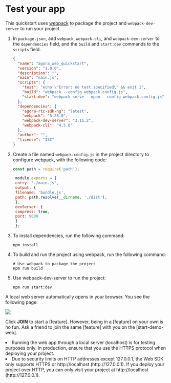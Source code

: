 # Test your app

This quickstart uses [webpack](https://webpack.js.org/) to package the project and `webpack-dev-server` to run your project.

1. In `package.json`, add `webpack`, `webpack-cli`, and `webpack-dev-server` to the `dependencies` field, and the `build` and `start:dev` commands to the `scripts` field.

   ```json
   {
     "name": "agora_web_quickstart",
     "version": "1.0.0",
     "description": "",
     "main": "main.js",
     "scripts": {
       "test": "echo \"Error: no test specified\" && exit 1",
       "build": "webpack --config webpack.config.js",
       "start:dev": "webpack serve --open --config webpack.config.js"
     },
     "dependencies": {
       "agora-rtc-sdk-ng": "latest",
       "webpack": "5.28.0",
       "webpack-dev-server": "3.11.2",
       "webpack-cli": "4.5.0"
     },
     "author": "",
     "license": "ISC"
   }
   ```

2. Create a file named `webpack.config.js` in the project directory to configure webpack, with the following code: 

   ```javascript
   const path = require('path');
   
    module.exports = {
    entry: './main.js',
    output: {
    filename: 'bundle.js',
    path: path.resolve(__dirname, './dist'),
    },
    devServer: {
    compress: true,
    port: 9000
    }
    };
   ```

3. To install dependencies, run the following command:

   ```shell
   npm install
   ```

4. To build and run the project using webpack, run the following command:

   ```shell
   # Use webpack to package the project
   npm run build
   ```

5. Use webpack-dev-server to run the project:

   ```shell
   npm run start:dev
   ```

A local web server automatically opens in your browser. You see the following page:

![](https://web-cdn.agora.io/docs-files/1619428543085)

Click **JOIN** to start a [feature]. However, being in a [feature] on your own is no fun. Ask a friend to join the same [feature] with you on the [start-demo-web].

<div class="alert info"><li>Running the web app through a local server (localhost) is for testing purposes only. In production, ensure that you use the HTTPS protocol when deploying your project.</li><li>Due to security limits on HTTP addresses except 127.0.0.1, the Web SDK only supports HTTPS or http://localhost (http://127.0.0.1). If you deploy your project over HTTP, you can only visit your project at http://localhost (http://127.0.0.1).</li></div>
